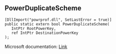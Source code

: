 ## PowerDuplicateScheme

```
[DllImport("powrprof.dll", SetLastError = true)]
public static extern bool PowerDuplicateScheme(
   IntPtr RootPowerKey,
   ref IntPtr DestinationPowerKey
);
```

Microsoft documentation: [Link](https://docs.microsoft.com/en-us/windows/win32/api/powrprof/nf-powrprof-powerduplicatescheme)
